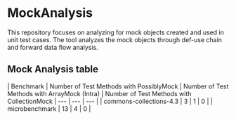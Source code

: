 # MockAnalysis

This repository focuses on analyzing for mock objects created and used in unit test cases. The tool analyzes the mock objects through def-use chain and forward data flow analysis.

## Mock Analysis table
| Benchmark | Number of Test Methods with PossiblyMock | Number of Test Methods with ArrayMock (Intra) | Number of Test Methods with CollectionMock
| --- | --- | --- |
| commons-collections-4.3 | 3 | 1 | 0 |
| microbenchmark | 13 | 4 | 0 |
